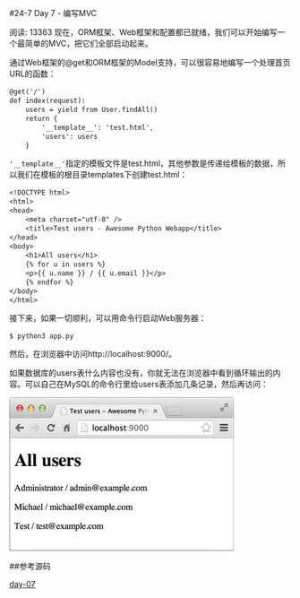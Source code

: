 #24-7 Day 7 - 编写MVC

阅读: 13363
现在，ORM框架、Web框架和配置都已就绪，我们可以开始编写一个最简单的MVC，把它们全部启动起来。

通过Web框架的@get和ORM框架的Model支持，可以很容易地编写一个处理首页URL的函数：

	@get('/')
	def index(request):
	    users = yield from User.findAll()
	    return {
	        '__template__': 'test.html',
	        'users': users
	    }
`'__template__'`指定的模板文件是test.html，其他参数是传递给模板的数据，所以我们在模板的根目录templates下创建test.html：

	<!DOCTYPE html>
	<html>
	<head>
	    <meta charset="utf-8" />
	    <title>Test users - Awesome Python Webapp</title>
	</head>
	<body>
	    <h1>All users</h1>
	    {% for u in users %}
	    <p>{{ u.name }} / {{ u.email }}</p>
	    {% endfor %}
	</body>
	</html>
接下来，如果一切顺利，可以用命令行启动Web服务器：

	$ python3 app.py
然后，在浏览器中访问http://localhost:9000/。

如果数据库的users表什么内容也没有，你就无法在浏览器中看到循环输出的内容。可以自己在MySQL的命令行里给users表添加几条记录，然后再访问：

![awesomepy-all-users](../image/chapter24/24-7-1.jpg)

##参考源码

[day-07](https://github.com/michaelliao/awesome-python3-webapp/tree/day-07)
